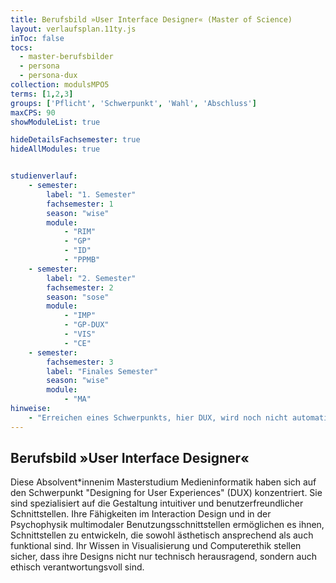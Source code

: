 ```yaml
---
title: Berufsbild »User Interface Designer« (Master of Science)
layout: verlaufsplan.11ty.js
inToc: false
tocs:
  - master-berufsbilder
  - persona
  - persona-dux
collection: modulsMPO5
terms: [1,2,3]
groups: ['Pflicht', 'Schwerpunkt', 'Wahl', 'Abschluss']
maxCPS: 90
showModuleList: true

hideDetailsFachsemester: true
hideAllModules: true


studienverlauf:
    - semester:
        label: "1. Semester"
        fachsemester: 1
        season: "wise"
        module: 
            - "RIM"
            - "GP"
            - "ID"
            - "PPMB"
    - semester:
        label: "2. Semester"
        fachsemester: 2
        season: "sose"
        module: 
            - "IMP"
            - "GP-DUX"
            - "VIS"
            - "CE"
    - semester:
        fachsemester: 3
        label: "Finales Semester"
        season: "wise"
        module: 
            - "MA"
hinweise:
    - "Erreichen eines Schwerpunkts, hier DUX, wird noch nicht automatisch geprüft"
---
```



## Berufsbild »User Interface Designer«

Diese Absolvent\*innenim Masterstudium Medieninformatik haben sich auf den Schwerpunkt "Designing for User Experiences" (DUX) konzentriert. Sie sind spezialisiert auf die Gestaltung intuitiver und benutzerfreundlicher Schnittstellen. Ihre Fähigkeiten im Interaction Design und in der Psychophysik multimodaler Benutzungsschnittstellen ermöglichen es ihnen, Schnittstellen zu entwickeln, die sowohl ästhetisch ansprechend als auch funktional sind. Ihr Wissen in Visualisierung und Computerethik stellen sicher, dass ihre Designs nicht nur technisch herausragend, sondern auch ethisch verantwortungsvoll sind.
